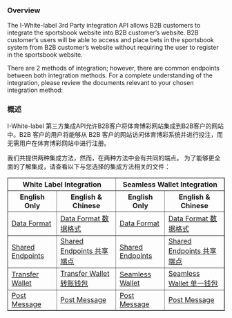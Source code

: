 ### Overview

The I-White-label 3rd Party integration API allows B2B customers to integrate the sportsbook website into B2B customer’s website. B2B customer’s users will be able to access and place bets in the sportsbook system from B2B customer’s website without requiring the user to register in the sportsbook website.

There are 2 methods of integration; however, there are common endpoints between both integration methods. For a complete understanding of the integration, please review the documents relevant to your chosen integration method:

### 概述

I-White-label 第三方集成API允许B2B客户将体育博彩网站集成到B2B客户的网站中。B2B 客户的用户将能够从 B2B 客户的网站访问体育博彩系统并进行投注，而无需用户在体育博彩网站中进行注册。

我们共提供两种集成方法，然而，在两种方法中会有共同的端点。
为了能够更全面的了解集成，请查看以下与您选择的集成方法相关的文件：


<table border="1" cellspacing="0" cellpadding="8">
  <thead>
    <tr>
      <th colspan="2">White Label Integration</th>
      <th colspan="2">Seamless Wallet Integration</th>
    </tr>
    <tr>
      <th>English Only</th>
      <th>English &amp; Chinese</th>
      <th>English Only</th>
      <th>English &amp; Chinese</th>
    </tr>
  </thead>
  <tbody>
    <tr>
      <td><a href="/docs/data-format.md">Data Format</a></td>
      <td><a href="/docs/data-format.md">Data Format 数据格式</a></td>
      <td><a href="/docs/data-format.md">Data Format</a></td>
      <td><a href="/docs/data-format.md">Data Format 数据格式</a></td>
    </tr>
    <tr>
      <td><a href="/docs/shared.md">Shared Endpoints</a></td>
      <td><a href="/docs/shared.md">Shared Endpoints 共享端点</a></td>
      <td><a href="/docs/shared.md">Shared Endpoints</a></td>
      <td><a href="/docs/shared.md">Shared Endpoints 共享端点</a></td>
    </tr>
    <tr>
      <td><a href="/docs/seamless.md">Transfer Wallet</a></td>
      <td><a href="/docs/seamless.md">Transfer Wallet 转账钱包</a></td>
      <td><a href="/docs/seamless.md">Seamless Wallet</a></td>
      <td><a href="/docs/seamless.md">Seamless Wallet 单一钱包</a></td>
    </tr>
    <tr>
      <td><a href="/docs/post-message.md">Post Message</a></td>
      <td><a href="/docs/post-message.md">Post Message</a></td>
      <td><a href="/docs/post-message.md">Post Message</a></td>
      <td><a href="/docs/post-message.md">Post Message</a></td>
    </tr>
  </tbody>
</table>
